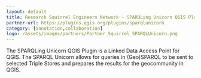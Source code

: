 ```yaml
---
layout: default
title: Research Squirrel Engineers Network - SPARQLing Unicorn QGIS Plugin
partner-url: https://plugins.qgis.org/plugins/sparqlunicorn
category: [annotation,collaboration]
logo: /assets/images/partners/Partner_Squirrel_SPARQLUnicorn.png
---
```


The SPARQLing Unicorn QGIS Plugin is a Linked Data Access Point for QGIS. The SPARQL Unicorn allows for queries in (Geo)SPARQL to be sent to selected Triple Stores and prepares the results for the geocommunity in QGIS.
